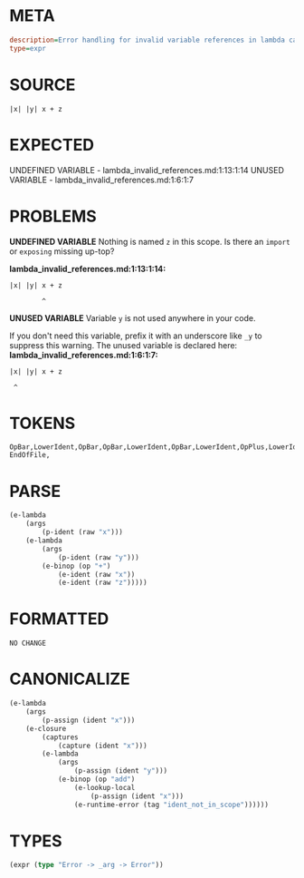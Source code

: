 # META
~~~ini
description=Error handling for invalid variable references in lambda captures
type=expr
~~~
# SOURCE
~~~roc
|x| |y| x + z
~~~
# EXPECTED
UNDEFINED VARIABLE - lambda_invalid_references.md:1:13:1:14
UNUSED VARIABLE - lambda_invalid_references.md:1:6:1:7
# PROBLEMS
**UNDEFINED VARIABLE**
Nothing is named `z` in this scope.
Is there an `import` or `exposing` missing up-top?

**lambda_invalid_references.md:1:13:1:14:**
```roc
|x| |y| x + z
```
            ^


**UNUSED VARIABLE**
Variable `y` is not used anywhere in your code.

If you don't need this variable, prefix it with an underscore like `_y` to suppress this warning.
The unused variable is declared here:
**lambda_invalid_references.md:1:6:1:7:**
```roc
|x| |y| x + z
```
     ^


# TOKENS
~~~zig
OpBar,LowerIdent,OpBar,OpBar,LowerIdent,OpBar,LowerIdent,OpPlus,LowerIdent,
EndOfFile,
~~~
# PARSE
~~~clojure
(e-lambda
	(args
		(p-ident (raw "x")))
	(e-lambda
		(args
			(p-ident (raw "y")))
		(e-binop (op "+")
			(e-ident (raw "x"))
			(e-ident (raw "z")))))
~~~
# FORMATTED
~~~roc
NO CHANGE
~~~
# CANONICALIZE
~~~clojure
(e-lambda
	(args
		(p-assign (ident "x")))
	(e-closure
		(captures
			(capture (ident "x")))
		(e-lambda
			(args
				(p-assign (ident "y")))
			(e-binop (op "add")
				(e-lookup-local
					(p-assign (ident "x")))
				(e-runtime-error (tag "ident_not_in_scope"))))))
~~~
# TYPES
~~~clojure
(expr (type "Error -> _arg -> Error"))
~~~
